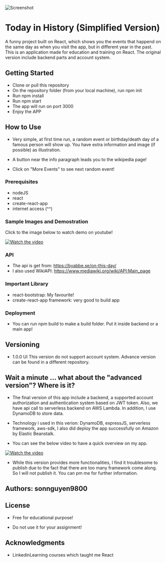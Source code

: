 ![Screenshot](https://user-images.githubusercontent.com/45099020/82896953-06172880-9f81-11ea-975c-e31da13d2191.png)

# Today in History (Simplified Version)

A funny project built on React, which shows you the events that happend on the same day as when you visit the app, but in different year in the past. This is an application made for education and training on React. The original version include backend parts and account system.

## Getting Started

- Clone or pull this repository
- On the repository folder (from your local machine), run npm init
- Run npm install
- Run npm start
- The app will run on port 3000
- Enjoy the APP

## How to Use
- Very simple, at first time run, a random event or birthday/death day of a famous person will show up. You have extra information and image (if possible) as illustration.

- A button near the info paragraph leads you to the wikipedia page!

- Click on "More Events" to see next random event!

### Prerequisites

- nodeJS
- react
- create-react-app
- internet access (^^)

### Sample Images and Demostration
Click to the image below to watch demo on youtube!

[![Watch the video](https://img.youtube.com/vi/sGe5hasFdd4/default.jpg)](https://youtu.be/sGe5hasFdd4)


### API 
- The api is get from: https://byabbe.se/on-this-day/
- I also used WikiAPI: https://www.mediawiki.org/wiki/API:Main_page

### Important Library
- react-bootstrap: My favourite!
- create-react-app framework: very good to build app

### Deployment
- You can run npm build to make a build folder. Put it inside backend or a main app!

## Versioning
- 1.0.0 UI
This version do not support account system. Advance version can be found in a different repository.

## Wait a minute ... what about the "advanced version"? Where is it?
- The final version of this app include a backend, a supported account authorization and authentication system based on JWT token. Also, we have api call to serverless backend on AWS Lambda. In addition, I use DynamoDB to store data.

- Technology i used in this verion: DynamoDB, expressJS, serverless framework, aws-sdk, I also did deploy the app successfully on Amazon by Elastic Beanstalk.

- You can see the below video to have a quick overview on my app.

[![Watch the video](https://img.youtube.com/vi/MkBgJpfPfbs/mqdefault.jpg)](https://youtu.be/MkBgJpfPfbs)

- While this version provides more functionalities, I find it troublesome to publish due to the fact that there are too many framework come along. So I will not publish it. You can pm me for further information.

## Authors: <b>sonnguyen9800</b>

## License

- Free for educational purpose! 

- Do not use it for your assignment!

## Acknowledgments

* LinkedinLearning courses which taught me React

